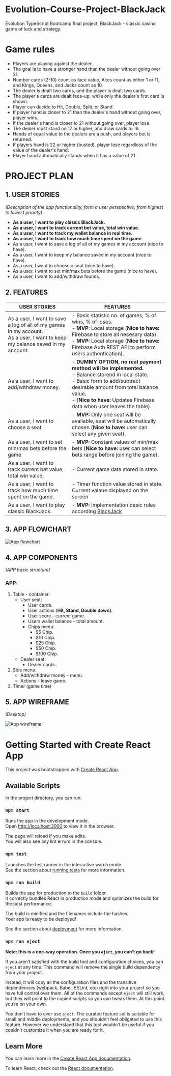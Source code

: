 # Evolution-Course-Project-BlackJack

Evolution TypeScript Bootcamp final project, BlackJack - classic casino game of luck and strategy.

# Game rules

-   Players are playing against the dealer.
-   The goal is to have a stronger hand than the dealer without going over 21.
-   Number cards (2-10) count as face value, Aces count as either 1 or 11, and Kings, Queens, and Jacks count as 10.
-   The dealer is dealt two cards, and the player is dealt two cards.
-   The player's cards are dealt face-up, while only the dealer's first card is shown.
-   Player can decide to Hit, Double, Split, or Stand.
-   If player hand is closer to 21 than the dealer's hand without going over, player wins.
-   If the dealer's hand is closer to 21 without going over, player lose.
-   The dealer must stand on 17 or higher, and draw cards to 16.
-   Hands of equal value to the dealers are a push, and players bet is returned.
-   If players hand is 22 or higher (busted), player lose regardless of the value of the dealer's hand.
-   Player hand automatically stands when it has a value of 21


# **PROJECT PLAN**

## **1. USER STORIES**

_(Description of the app functionality, form a user perspective, from highest to lowest priority)_

-   **As a user, I want to play classic BlackJack.**
-   **As a user, I want to track current bet value, total win value.**
-   **As a user, I want to track my wallet balance in real time.**
-   **As a user, I want to track how much time spent on the game.**
-   As a user, I want to save a log of all of my games in my account (nice to have).
-   As a user, I want to keep my balance saved in my account (nice to have).
-   As a user, I want to choose a seat (nice to have).
-   As a user, I want to set min/max bets before the game (nice to have).
-   As a user, I want to add/withdraw founds.



## **2. FEATURES**

| USER STORIES                                                                                                                    | FEATURES                                                                                                                                                                                                                                                       |
| ------------------------------------------------------------------------------------------------------------------------------- | -------------------------------------------------------------------------------------------------------------------------------------------------------------------------------------------------------------------------------------------------------------- |
| As a user, I want to save a log of all of my games in my account.<br/>As a user, I want to keep my balance saved in my account. | - Basic statistic no. of games, % of wins, % of loses. <br/>- **MVP:** Local storage (**Nice to have:** Firebase to store all necesary data). <br/>- **MVP:** Local storage (**Nice to have:** Firebase Auth REST API to perform users authentication).        |
| As a user, I want to add/withdraw money.                                                                                        | **- DUMMY OPTION, no real payment method will be implemented.** <br/>- Balance storend in local state.<br/>- Basic form to add/subtract desirable amount from total balance value.<br/>- (**Nice to have:** Updates Firebase data when user leaves the table). |
| As a user, I want to choose a seat                                                                                              | - **MVP:** Only one seat will be available, seat will be automatically chosen (**Nice to have:** user can select any given seat).                                                                                                                              |
| As a user, I want to set min/max bets before the game                                                                           | - **MVP:** Constant values of min/max bets (**Nice to have:** user can select bets range before joining the game).                                                                                                                                             |
| As a user, I want to track current bet value, total win value.                                                                  | - Current game data stored in state.                                                                                                                                                                                                                           |
| As a user, I want to track how much time spent on the game.                                                                     | - Timer function value stored in state. Current valaue displayed on the screen                                                                                                                                                                                 |
| As a user, I want to play classic BlackJack.                                                                                    | - **MVP:** Implementation basic rules according [BlackJack](https://en.wikipedia.org/wiki/Blackjack)                                                                                                                                                           |

## **3. APP FLOWCHART**

![App flowchart](./assets/FlowChart.drawio.png "Flowchart")

## **4. APP COMPONENTS**

_(APP basic structure)_

### **APP:**

1. Table - container:
    - User seat:
        - User cards.
        - User actions (**Hit, Stand, Double down)**.
        - User score - current game.
        - Users wallet balance - total amount.
        - Chips menu:
            - $5 Chip.
            - $10 Chip.
            - $25 Chip.
            - $50 Chip.
            - $100 Chip.
    - Dealer seat:
        - Dealer cards.
2. Side menu:
    - Add/withdraw money - menu.
    - Actions - leave game.
3. Timer (game time)

## **5. APP WIREFRAME**

_(Desktop)_

![App wireframe](./assets/wireframe-desktop.drawio.png "Wireframe")

# Getting Started with Create React App

This project was bootstrapped with [Create React App](https://github.com/facebook/create-react-app).

## Available Scripts

In the project directory, you can run:

### `npm start`

Runs the app in the development mode.\
Open [http://localhost:3000](http://localhost:3000) to view it in the browser.

The page will reload if you make edits.\
You will also see any lint errors in the console.

### `npm test`

Launches the test runner in the interactive watch mode.\
See the section about [running tests](https://facebook.github.io/create-react-app/docs/running-tests) for more information.

### `npm run build`

Builds the app for production to the `build` folder.\
It correctly bundles React in production mode and optimizes the build for the best performance.

The build is minified and the filenames include the hashes.\
Your app is ready to be deployed!

See the section about [deployment](https://facebook.github.io/create-react-app/docs/deployment) for more information.

### `npm run eject`

**Note: this is a one-way operation. Once you `eject`, you can’t go back!**

If you aren’t satisfied with the build tool and configuration choices, you can `eject` at any time. This command will remove the single build dependency from your project.

Instead, it will copy all the configuration files and the transitive dependencies (webpack, Babel, ESLint, etc) right into your project so you have full control over them. All of the commands except `eject` will still work, but they will point to the copied scripts so you can tweak them. At this point you’re on your own.

You don’t have to ever use `eject`. The curated feature set is suitable for small and middle deployments, and you shouldn’t feel obligated to use this feature. However we understand that this tool wouldn’t be useful if you couldn’t customize it when you are ready for it.

## Learn More

You can learn more in the [Create React App documentation](https://facebook.github.io/create-react-app/docs/getting-started).

To learn React, check out the [React documentation](https://reactjs.org/).
